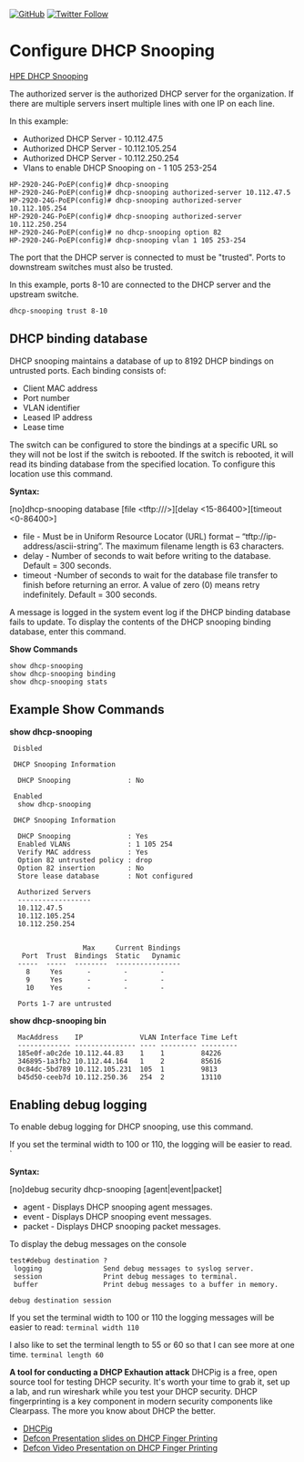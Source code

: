 <a href="https://mwhubbard.blogspot.com"><img alt="GitHub" src="https://img.shields.io/github/license/rikosintie/CookBook"></a>
<a href="https://twitter.com/rikosintie"><img alt="Twitter Follow" src="https://img.shields.io/twitter/follow/rikosintie?style=social"></a>

# Configure DHCP Snooping 
[HPE DHCP Snooping](https://techhub.hpe.com/eginfolib/networking/docs/switches/WB/15-18/5998-8152_wb_2920_asg/content/ch11s02.html)

The authorized server is the authorized DHCP server for the organization. If there are multiple servers insert multiple lines with one IP on each line.

In this example:

* Authorized DHCP Server - 10.112.47.5
* Authorized DHCP Server - 10.112.105.254
* Authorized DHCP Server - 10.112.250.254
* Vlans to enable DHCP Snooping on - 1 105 253-254

```
HP-2920-24G-PoEP(config)# dhcp-snooping
HP-2920-24G-PoEP(config)# dhcp-snooping authorized-server 10.112.47.5
HP-2920-24G-PoEP(config)# dhcp-snooping authorized-server 10.112.105.254
HP-2920-24G-PoEP(config)# dhcp-snooping authorized-server 10.112.250.254
HP-2920-24G-PoEP(config)# no dhcp-snooping option 82
HP-2920-24G-PoEP(config)# dhcp-snooping vlan 1 105 253-254
```

The port that the DHCP server is connected to must be "trusted".
Ports to downstream switches must also be trusted. 


In this example, ports 8-10 are connected to the DHCP server and the upstream switche.

```
dhcp-snooping trust 8-10
```

## DHCP binding database 
DHCP snooping maintains a database of up to 8192 DHCP bindings on untrusted ports. Each binding consists of:

* Client MAC address
* Port number
* VLAN identifier
* Leased IP address
* Lease time

The switch can be configured to store the bindings at a specific URL so they will not be lost if the switch is rebooted. 
If the switch is rebooted, it will read its binding database from the specified location. To configure this location use this command.

**Syntax:**

[no]dhcp-snooping database [file <tftp://<ip-address>/<ascii-string>>][delay <15-86400>][timeout <0-86400>]

* file - Must be in Uniform Resource Locator (URL) format – “tftp://ip-address/ascii-string”. The maximum filename length is 63 characters.
* delay - Number of seconds to wait before writing to the database. Default = 300 seconds.
* timeout -Number of seconds to wait for the database file transfer to finish before returning an error. A value of zero (0) means retry indefinitely. Default = 300 seconds.

A message is logged in the system event log if the DHCP binding database fails to update. 
To display the contents of the DHCP snooping binding database, enter this command.

**Show Commands**
```
show dhcp-snooping
show dhcp-snooping binding
show dhcp-snooping stats
```
## Example Show Commands 

 **show dhcp-snooping** 
```
 Disbled
 
 DHCP Snooping Information

  DHCP Snooping              : No 

 Enabled
  show dhcp-snooping 

 DHCP Snooping Information

  DHCP Snooping              : Yes
  Enabled VLANs              : 1 105 254                                
  Verify MAC address         : Yes
  Option 82 untrusted policy : drop   
  Option 82 insertion        : No 
  Store lease database       : Not configured

  Authorized Servers
  ------------------
  10.112.47.5       
  10.112.105.254    
  10.112.250.254    
 

                  Max     Current Bindings
   Port  Trust  Bindings  Static   Dynamic
  -----  -----  --------  ----------------
    8     Yes      -        -        -
    9     Yes      -        -        -   
    10    Yes      -        -        -   

  Ports 1-7 are untrusted
``` 
 
 **show dhcp-snooping bin**
```
  MacAddress    IP              VLAN Interface Time Left
  ------------- --------------- ---- --------- ---------
  185e0f-a0c2de 10.112.44.83    1    1         84226    
  346895-1a3fb2 10.112.44.164   1    2         85616    
  0c84dc-5bd789 10.112.105.231  105  1         9813     
  b45d50-ceeb7d 10.112.250.36   254  2         13110 
 ```
 
## Enabling debug logging
To enable debug logging for DHCP snooping, use this command.

If you set the terminal width to 100 or 110, the logging will be easier to read.
`

**Syntax:**

[no]debug security dhcp-snooping [agent|event|packet]

* agent - Displays DHCP snooping agent messages.
* event - Displays DHCP snooping event messages.
* packet - Displays DHCP snooping packet messages.

To display the debug messages on the console
```
test#debug destination ?
 logging               Send debug messages to syslog server.
 session               Print debug messages to terminal.
 buffer                Print debug messages to a buffer in memory.

debug destination session
```
If you set the terminal width to 100 or 110 the logging messages will be easier to read:
`terminal width 110`

I also like to set the terminal length to 55 or 60 so that I can see more at one time.
`terminal length 60`

**A tool for conducting a DHCP Exhaution attack**
DHCPig is a free, open source tool for testing DHCP security. It's worth your time to grab it, set up a lab, and run wireshark
while you test your DHCP security. DHCP fingerprinting is a key component in modern security components like Clearpass. The more you know about
DHCP the better. 

* [DHCPig](https://github.com/kamorin/DHCPig)
* [Defcon Presentation slides on DHCP Finger Printing](https://www.defcon.org/images/defcon-19/dc-19-presentations/Bilodeau/DEFCON-19-Bilodeau-FingerBank.pdf)
* [Defcon Video Presentation on DHCP Finger Printing](https://av.tib.eu/media/40610)
